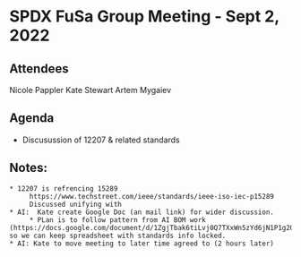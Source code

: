 # SPDX FuSa Group Meeting - Sept 2, 2022

## Attendees
Nicole Pappler
Kate Stewart
Artem Mygaiev

## Agenda
   * Discusussion of 12207 & related standards

## Notes: 
    * 12207 is refrencing 15289
         https://www.techstreet.com/ieee/standards/ieee-iso-iec-p15289
         Discussed unifying with 
    * AI:  Kate create Google Doc (an mail link) for wider discussion.  
         * PLan is to follow pattern from AI BOM work (https://docs.google.com/document/d/1ZgjTbak6tiLvj0Q7TXxWn5zYd6jN1P1g2O1qgTdpWCg/edit#) so we can keep spreadsheet with standards info locked. 
    * AI: Kate to move meeting to later time agreed to (2 hours later)
